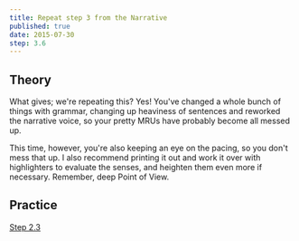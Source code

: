 ```yaml
---
title: Repeat step 3 from the Narrative
published: true
date: 2015-07-30
step: 3.6
---
```


## Theory
What gives; we're repeating this? Yes! You've changed a whole bunch of things with grammar, changing up heaviness of sentences and reworked the narrative voice, so your pretty MRUs have probably become all messed up.

This time, however, you're also keeping an eye on the pacing, so you don't mess that up. I also recommend printing it out and work it over with highlighters to evaluate the senses, and heighten them even more if necessary. Remember, deep Point of View.

## Practice

[Step 2.3](/narrative/step-3)
